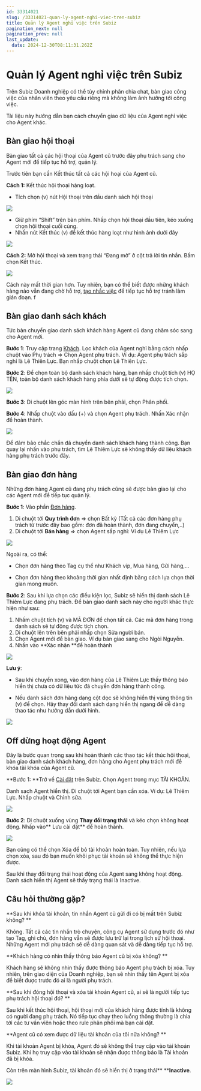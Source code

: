 ```yaml
---
id: 33314021
slug: /33314021-quan-ly-agent-nghi-viec-tren-subiz
title: Quản lý Agent nghỉ việc trên Subiz
pagination_next: null
pagination_prev: null
last_update:
  date: 2024-12-30T08:11:31.262Z
---
```


# Quản lý Agent nghỉ việc trên Subiz


Trên Subiz Doanh nghiệp có thể tùy chỉnh phân chia chat, bàn giao công việc của nhân viên theo yêu cầu riêng mà không làm ảnh hưởng tới công việc. 

Tài liệu này hướng dẫn bạn cách chuyển giao dữ liệu của Agent nghỉ việc cho Agent khác. 
## Bàn giao hội thoại


Bàn giao tất cả các hội thoại của Agent cũ trước đây phụ trách sang cho Agent mới để tiếp tục hỗ trợ, quản lý. 

Trước tiên bạn cần Kết thúc tất cả các hội hoại của Agent cũ. 

**Cách 1:** Kết thúc hội thoại hàng loạt. 

- Tích chọn (v) nút Hội thoại trên đầu danh sách hội thoại


![](https://vcdn.subiz-cdn.com/file/3e8b067c7421e528f2a8155b6a29c6190d5474b09aeeca0f77103500677afbd4_acpxkgumifuoofoosble)


- Giữ phím “Shift” trên bàn phím. Nhấp chọn hội thoại đầu tiên, kéo xuống chọn hội thoại cuối cùng.
- Nhấn nút Kết thúc (v) để kết thúc hàng loạt như hình ảnh dưới đây


![](https://vcdn.subiz-cdn.com/file/8c5ed1bef6a8d004ad2c75c4f2ea3f71d3932637904efcd68ce12d9ef9037f89_acpxkgumifuoofoosble)


**Cách 2:** Mở hội thoại và xem trạng thái “Đang mở” ở cột trả lời tin nhắn. Bấm chọn Kết thúc.


![](https://vcdn.subiz-cdn.com/file/4e6c42aab82e177d14f0a38d1db962b082c9713b5f7cb7e4b84c6d25b9104d4d_acpxkgumifuoofoosble)


Cách này mất thời gian hơn. Tuy nhiên, bạn có thể biết được những khách hàng nào vẫn đang chờ hỗ trợ, [tạo nhắc việc](https://subiz.com.vn/docs/2039731542-nhac-viec-can-lam) để tiếp tục hỗ trợ tránh làm gián đoạn. f
## Bàn giao danh sách khách


Tức bàn chuyển giao danh sách khách hàng Agent cũ đang chăm sóc sang cho Agent mới. 

**Bước 1**: Truy cập trang [Khách](https://app.subiz.com.vn/lead). Lọc khách của Agent nghỉ bằng cách nhấp chuột vào Phụ trách => Chọn Agent phụ trách. Ví dụ: Agent phụ trách sắp nghỉ là Lê Thiên Lực. Bạn nhấp chuột chọn Lê Thiên Lực. 

**Bước 2**: Để chọn toàn bộ danh sách khách hàng, bạn nhấp chuột tích (v) HỌ TÊN, toàn bộ danh sách khách hàng phía dưới sẽ tự động được tích chọn. 


![](https://vcdn.subiz-cdn.com/file/1bfe057ca697a99152a507bb5bcb641a49c104139259bf2226674ca576af64e2_acpxkgumifuoofoosble)


**Bước 3**: Di chuột lên góc màn hình trên bên phải, chọn Phân phối. 

**Bước 4**: Nhấp chuột vào dấu (+) và chọn Agent phụ trách. Nhấn Xác nhận để hoàn thành. 


![](https://vcdn.subiz-cdn.com/file/bd00fc592543f7108037c405549bb1ae85c066c2fbb704a0db9668f45a885457_acpxkgumifuoofoosble)


Để đảm bảo chắc chắn đã chuyển danh sách khách hàng thành công. Bạn quay lại nhấn vào phụ trách, tìm Lê Thiêm Lực sẽ không thấy dữ liệu khách hàng phụ trách trước đây. 
## Bàn giao đơn hàng


Những đơn hàng Agent cũ đang phụ trách cũng sẽ được bàn giao lại cho các Agent mới để tiếp tục quản lý. 

**Bước 1**: Vào phần [Đơn hàng](https://app.subiz.com.vn/orders). 

01. Di chuột tới **Quy trình đơn** => chọn Bất kỳ (Tất cả các đơn hàng phụ trách từ trước đây bao gồm: đơn đã hoàn thành, đơn đang chuyển,..)
11. Di chuột tới **Bán hàng** => chọn Agent sắp nghỉ: Ví dụ Lê Thiêm Lực


![](https://vcdn.subiz-cdn.com/file/443aff0b8a3c9b3918262eafb47a1a105d345df836eee14458ab88f11c5c6842_acpxkgumifuoofoosble)


Ngoài ra, có thể: 

- Chọn đơn hàng theo Tag cụ thể như Khách vip, Mua hàng, Gửi hàng,...

- Chọn đơn hàng theo khoảng thời gian nhất định bằng cách lựa chọn thời gian mong muốn. 

**Bước 2**: Sau khi lựa chọn các điều kiện lọc, Subiz sẽ hiển thị danh sách Lê Thiêm Lực đang phụ trách. Để bàn giao danh sách này cho người khác thực hiện như sau:

01. Nhấm chuột tích (v) và MÃ ĐƠN để chọn tất cả. Các mã đơn hàng trong danh sách sẽ tự động được tích chọn.
11. Di chuột lên trên bên phải nhấp chọn Sửa người bán.
21. Chọn Agent mới để bàn giao. Ví dụ bàn giao sang cho Ngòi Nguyễn.
31. Nhấn vào **Xác nhận **để hoàn thành


![](https://vcdn.subiz-cdn.com/file/44e8337f68f57e9dff374d365b6ad8bce98a1a9712fea78c32541143e19cce19_acpxkgumifuoofoosble)


**Lưu ý**:

- Sau khi chuyển xong, vào đơn hàng của Lê Thiêm Lực thấy thông báo hiển thị chưa có dữ liệu tức đã chuyển đơn hàng thành công. 

- Nếu danh sách đơn hàng dạng cột dọc sẽ không hiển thị vùng thông tin (v) để chọn. Hãy thay đổi danh sách dạng hiển thị ngang để dễ dàng thao tác như hướng dẫn dưới hình.


![](https://vcdn.subiz-cdn.com/file/fa463057c61b54f0cc3cb3da722706f57963dea97349e5b55fffb1105eee737e_acpxkgumifuoofoosble)

## Off dừng hoạt động Agent


Đây là bước quan trọng sau khi hoàn thành các thao tác kết thúc hội thoại, bàn giao danh sách khách hàng, đơn hàng cho Agent phụ trách mới để khóa tài khóa của Agent cũ. 

**Bước 1: **Trở về [Cài đặt](https://app.subiz.com.vn/settings/) trên Subiz. Chọn Agent trong mục TÀI KHOẢN. 

Danh sach Agent hiển thị. Di chuột tới Agent bạn cần xóa. Ví dụ: Lê Thiêm Lực. Nhấp chuột và Chỉnh sửa. 


![](https://vcdn.subiz-cdn.com/file/990ab5f68a8062515e7873683bb6bef2cb617ca6e4d33e6d810cfa92c7ac5422_acpxkgumifuoofoosble)


**Bước 2**: Di chuột xuống vùng **Thay đổi trạng thái** và kéo chọn không hoạt động. Nhấp vào** Lưu cài đặt** để hoàn thành. 


![](https://vcdn.subiz-cdn.com/file/d0ea146193301217ec49fe53edac5aa38fbd24a5cfdc4bede9401c2e21487bca_acpxkgumifuoofoosble)


Bạn cũng có thể chọn Xóa để bỏ tài khoản hoàn toàn. Tuy nhiên, nếu lựa chọn xóa, sau đó bạn muốn khôi phục tài khoản sẽ không thể thực hiện được.

Sau khi thay đổi trạng thái hoạt động của Agent sang không hoạt động. Danh sách hiển thị Agent sẽ thấy trạng thái là Inactive. 
## Câu hỏi thường gặp? 


**Sau khi khóa tài khoản, tin nhắn Agent cũ gửi đi có bị mất trên Subiz không? **

Không. Tất cả các tin nhắn trò chuyện, công cụ Agent sử dụng trước đó như tạo Tag, ghi chú, đơn hàng vẫn sẽ được lưu trữ lại trong lịch sử hội thoại. Những Agent mới phụ trách sẽ dễ dàng quan sát và dễ dàng tiếp tục hỗ trợ. 

**Khách hàng có nhìn thấy thông báo Agent cũ bị xóa không? **

Khách hàng sẽ không nhìn thấy được thông báo Agent phụ trách bị xóa. Tuy nhiên, trên giao diện của Doanh nghiệp, bạn sẽ nhìn thấy tên Agent bị xóa để biết được trước đó ai là người phụ trách. 

**Sau khi đóng hội thoại và xóa tài khoản Agent cũ, ai sẽ là người tiếp tục phụ trách hội thoại đó? **

Sau khi kết thúc hội thoại, hội thoại mới của khách hàng được tính là không có người đang phụ trách. Nó tiếp tục chạy theo luồng thông thường là chia tới các tư vấn viên hoặc theo rule phân phối mà bạn cài đặt. 

**Agent cũ có xem được dữ liệu tài khoản của tôi nữa không? **

Khi tài khoản Agent bị khóa, Agent đó sẽ không thể truy cập vào tài khoản Subiz. Khi họ truy cập vào tài khoản sẽ nhận được thông báo là Tài khoản đã bị khóa. 

Còn trên màn hình Subiz, tài khoản đó sẽ hiển thị ở trạng thái** ****Inactive**.


![](https://vcdn.subiz-cdn.com/file/8e088e8f93f6e7573cfeb81ab3facfcf13ce685be7217bf8332070d72dca9f75_acpxkgumifuoofoosble)